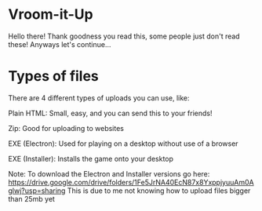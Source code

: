 # Vroom-it-Up
Hello there! Thank goodness you read this, some people just don't read these! Anyways let's continue...

# Types of files
There are 4 different types of uploads you can use, like:

Plain HTML: Small, easy, and you can send this to your friends!

Zip: Good for uploading to websites

EXE (Electron): Used for playing on a desktop without use of a browser

EXE (Installer): Installs the game onto your desktop

Note: To download the Electron and Installer versions go here: https://drive.google.com/drive/folders/1Fe5JrNA40EcN87x8YxppjyuuAm0Aglwj?usp=sharing
This is due to me not knowing how to upload files bigger than 25mb yet
